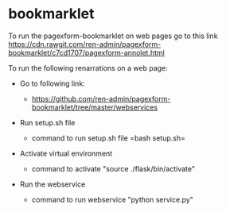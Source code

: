 # bookmarklet
To run the pagexform-bookmarklet on web pages go to this link https://cdn.rawgit.com/ren-admin/pagexform-bookmarklet/c7cd1707/pagexform-annolet.html

To run the following renarrations on a web page:
- Go to following link:
  - https://github.com/ren-admin/pagexform-bookmarklet/tree/master/webservices
  
- Run setup.sh file
  - command to run setup.sh file =bash setup.sh=
- Activate virtual environment
  - command to activate "source ./flask/bin/activate"
- Run the webservice
  - command to run webservice "python service.py"
 

